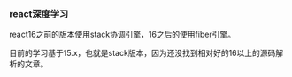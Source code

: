 ### react深度学习

react16之前的版本使用stack协调引擎，16之后的使用fiber引擎。

目前的学习基于15.x，也就是stack版本，因为还没找到相对好的16以上的源码解析的文章。
